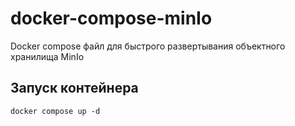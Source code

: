 # docker-compose-minIo
Docker compose файл для быстрого развертывания объектного хранилища MinIo

## Запуск контейнера
`docker compose up -d`
